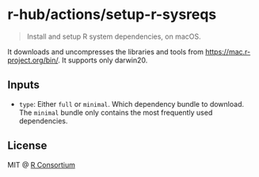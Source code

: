 # r-hub/actions/setup-r-sysreqs

> Install and setup R system dependencies, on macOS.

It downloads and uncompresses the libraries and tools from
https://mac.r-project.org/bin/. It supports only darwin20.

## Inputs

* `type`: Either `full` or `minimal`. Which dependency bundle to
  download. The `minimal` bundle only contains the most frequently
  used dependencies.

## License

MIT @ [R Consortium](https://www.r-consortium.org/)
